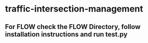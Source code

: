 # traffic-intersection-management

## For FLOW check the FLOW Directory, follow installation instructions and run test.py

